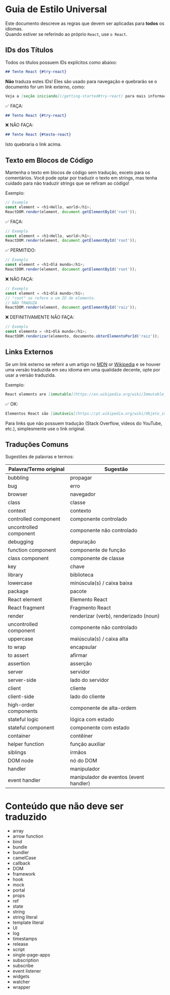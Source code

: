 # Guia de Estilo Universal

Este documento descreve as regras que devem ser aplicadas para **todos** os idiomas.  
Quando estiver se referindo ao próprio `React`, use `o React`.

## IDs dos Títulos

Todos os títulos possuem IDs explícitos como abaixo:

```md
## Tente React {#try-react}
```

**Não** traduza estes IDs! Eles são usado para navegação e quebrarão se o documento for um link externo, como:

```md
Veja a [seção iniciando](/getting-started#try-react) para mais informações.
```

✅ FAÇA:

```md
## Tente React {#try-react}
```

❌ NÃO FAÇA:

```md
## Tente React {#teste-react}
```

Isto quebraria o link acima.

## Texto em Blocos de Código

Mantenha o texto em blocos de código sem tradução, exceto para os comentários. Você pode optar por traduzir o texto em strings, mas tenha cuidado para não traduzir strings que se refiram ao código!

Exemplo:
```js
// Example
const element = <h1>Hello, world</h1>;
ReactDOM.render(element, document.getElementById('root'));
```

✅ FAÇA:

```js
// Exemplo
const element = <h1>Hello, world</h1>;
ReactDOM.render(element, document.getElementById('root'));
```

✅ PERMITIDO:

```js
// Exemplo
const element = <h1>Olá mundo</h1>;
ReactDOM.render(element, document.getElementById('root'));
```

❌ NÃO FAÇA:

```js
// Exemplo
const element = <h1>Olá mundo</h1>;
// "root" se refere a um ID de elemento.
// NÃO TRADUZA
ReactDOM.render(element, document.getElementById('raiz'));
```

❌ DEFINITIVAMENTE NÃO FAÇA:

```js
// Exemplo
const elemento = <h1>Olá mundo</h1>;
ReactDOM.renderizar(elemento, documento.obterElementoPorId('raiz'));
```

## Links Externos

Se um link externo se referir a um artigo no [MDN] or [Wikipedia] e se houver uma versão traduzida em seu idioma em uma qualidade decente, opte por usar a versão traduzida.

[MDN]: https://developer.mozilla.org/pt-BR/
[Wikipedia]: https://pt.wikipedia.org/wiki/Wikipédia:Página_principal

Exemplo:

```md
React elements are [immutable](https://en.wikipedia.org/wiki/Immutable_object).
```

✅ OK:

```md
Elementos React são [imutáveis](https://pt.wikipedia.org/wiki/Objeto_imutável).
```

Para links que não possuem tradução (Stack Overflow, vídeos do YouTube, etc.), simplesmente use o link original.

## Traduções Comuns

Sugestões de palavras e termos:

| Palavra/Termo original | Sugestão |
| ------------------ | ---------- |
| bubbling | propagar |
| bug | erro |
| browser | navegador |
| class | classe |
| context | contexto |
| controlled component | componente controlado |
| uncontrolled component | componente não controlado |
| debugging | depuração|
| function component | componente de função |
| class component | componente de classe |
| key | chave |
| library | biblioteca |
| lowercase | minúscula(s) / caixa baixa |
| package | pacote |
| React element | Elemento React |
| React fragment | Fragmento React |
| render | renderizar (verb), renderizado (noun)
| uncontrolled component | componente não controlado |
| uppercase | maiúscula(s) / caixa alta |
| to wrap | encapsular |
| to assert | afirmar |
| assertion | asserção |
| server | servidor |
| server-side | lado do servidor |
| client | cliente |
| client-side | lado do cliente |
| high-order components | componente de alta-ordem |
| stateful logic | lógica com estado |
| stateful component | componente com estado |
| container | contêiner |
| helper function | função auxiliar |
| siblings | irmãos |
| DOM node | nó do DOM |
| handler | manipulador |
| event handler | manipulador de eventos (event handler) |

# Conteúdo que não deve ser traduzido

* array
* arrow function
* bind
* bundle
* bundler
* camelCase
* callback
* DOM
* framework
* hook
* mock
* portal
* props
* ref
* state
* string
* string literal
* template literal
* UI
* log
* timestamps
* release
* script
* single-page-apps
* subscription
* subscribe
* event listener
* widgets
* watcher
* wrapper
